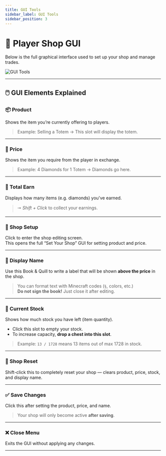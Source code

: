 ```yaml
---
title: GUI Tools
sidebar_label: GUI Tools
sidebar_position: 3
---
```


# 🧰 Player Shop GUI

Below is the full graphical interface used to set up your shop and manage trades.

![GUI Tools](https://github.com/efeketket/ketkets-player-shops/assets/117019767/604f3c31-dbfd-440e-87de-16277838564b)

---

## 🖱️ GUI Elements Explained

### 📦 Product
Shows the item you’re currently offering to players.  
> Example: Selling a Totem → This slot will display the totem.

---

### 💸 Price
Shows the item you require from the player in exchange.  
> Example: 4 Diamonds for 1 Totem → Diamonds go here.

---

### 💼 Total Earn
Displays how many items (e.g. diamonds) you've earned.  
> 🠖 _Shift + Click_ to collect your earnings.

---

### 🧱 Shop Setup
Click to enter the shop editing screen.  
This opens the full “Set Your Shop” GUI for setting product and price.

---

### 📝 Display Name
Use this Book & Quill to write a label that will be shown **above the price** in the shop.  
> You can format text with Minecraft codes (`§`, colors, etc.)  
> **Do not sign the book!** Just close it after editing.

---

### 🧺 Current Stock
Shows how much stock you have left (item quantity).  
- Click this slot to empty your stock.  
- To increase capacity, **drop a chest into this slot**.

> Example: `13 / 1728` means 13 items out of max 1728 in stock.

---

### 🔄 Shop Reset
Shift-click this to completely reset your shop — clears product, price, stock, and display name.

---

### ✅ Save Changes
Click this after setting the product, price, and name.  
> Your shop will only become active **after saving**.

---

### ❌ Close Menu
Exits the GUI without applying any changes.

---